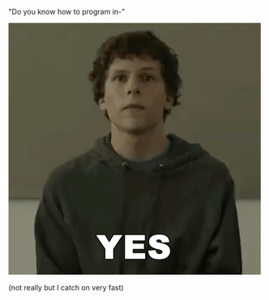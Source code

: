 "Do you know how to program in-"

![Mark](./yes-mark-zuckerberg.gif)

(not really but I catch on very fast)

